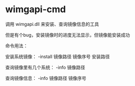 # wimgapi-cmd
调用 wimgapi.dll 来安装、查询镜像信息的工具


但是有个bug，安装镜像时的进度无法显示，但镜像能安装成功

命令用法：


安装系统镜像：
-install 镜像路径 镜像序号 安装路径


查询镜像里有几个系统：
-info 镜像路径


查询镜像信息：
-info 镜像路径 镜像序号
